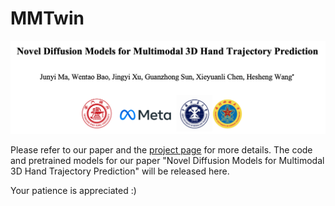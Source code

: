 # MMTwin

<img src="https://github.com/IRMVLab/MMTwin/blob/main/title_page.png" />

Please refer to our paper and the [project page](https://irmvlab.github.io/mmtwin.github.io) for more details. The code and pretrained models for our paper "Novel Diffusion Models for Multimodal 3D Hand Trajectory Prediction" will be released here. 

Your patience is appreciated :)
